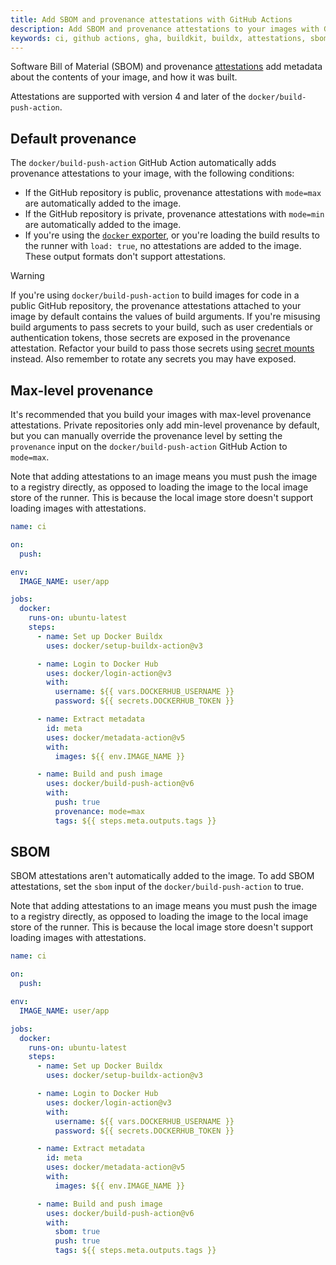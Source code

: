 ```yaml
---
title: Add SBOM and provenance attestations with GitHub Actions
description: Add SBOM and provenance attestations to your images with GitHub Actions
keywords: ci, github actions, gha, buildkit, buildx, attestations, sbom, provenance, slsa
---
```


Software Bill of Material (SBOM) and provenance
[attestations](../../metadata/attestations/_index.md) add metadata about the contents of
your image, and how it was built.

Attestations are supported with version 4 and later of the
`docker/build-push-action`.

## Default provenance

The `docker/build-push-action` GitHub Action automatically adds provenance
attestations to your image, with the following conditions:

- If the GitHub repository is public, provenance attestations with `mode=max`
  are automatically added to the image.
- If the GitHub repository is private, provenance attestations with `mode=min`
  are automatically added to the image.
- If you're using the [`docker` exporter](../../exporters/oci-docker.md), or
  you're loading the build results to the runner with `load: true`, no
  attestations are added to the image. These output formats don't support
  attestations.

> [!WARNING]
>
> If you're using `docker/build-push-action` to build images for code in a
> public GitHub repository, the provenance attestations attached to your image
> by default contains the values of build arguments. If you're misusing build
> arguments to pass secrets to your build, such as user credentials or
> authentication tokens, those secrets are exposed in the provenance
> attestation. Refactor your build to pass those secrets using
> [secret mounts](/reference/cli/docker/buildx/build.md#secret)
> instead. Also remember to rotate any secrets you may have exposed.

## Max-level provenance

It's recommended that you build your images with max-level provenance
attestations. Private repositories only add min-level provenance by default,
but you can manually override the provenance level by setting the `provenance`
input on the `docker/build-push-action` GitHub Action to `mode=max`.

Note that adding attestations to an image means you must push the image to a
registry directly, as opposed to loading the image to the local image store of
the runner. This is because the local image store doesn't support loading
images with attestations.

```yaml
name: ci

on:
  push:

env:
  IMAGE_NAME: user/app

jobs:
  docker:
    runs-on: ubuntu-latest
    steps:
      - name: Set up Docker Buildx
        uses: docker/setup-buildx-action@v3

      - name: Login to Docker Hub
        uses: docker/login-action@v3
        with:
          username: ${{ vars.DOCKERHUB_USERNAME }}
          password: ${{ secrets.DOCKERHUB_TOKEN }}

      - name: Extract metadata
        id: meta
        uses: docker/metadata-action@v5
        with:
          images: ${{ env.IMAGE_NAME }}

      - name: Build and push image
        uses: docker/build-push-action@v6
        with:
          push: true
          provenance: mode=max
          tags: ${{ steps.meta.outputs.tags }}
```

## SBOM

SBOM attestations aren't automatically added to the image. To add SBOM
attestations, set the `sbom` input of the `docker/build-push-action` to true.

Note that adding attestations to an image means you must push the image to a
registry directly, as opposed to loading the image to the local image store of
the runner. This is because the local image store doesn't support loading
images with attestations.

```yaml
name: ci

on:
  push:

env:
  IMAGE_NAME: user/app

jobs:
  docker:
    runs-on: ubuntu-latest
    steps:
      - name: Set up Docker Buildx
        uses: docker/setup-buildx-action@v3

      - name: Login to Docker Hub
        uses: docker/login-action@v3
        with:
          username: ${{ vars.DOCKERHUB_USERNAME }}
          password: ${{ secrets.DOCKERHUB_TOKEN }}

      - name: Extract metadata
        id: meta
        uses: docker/metadata-action@v5
        with:
          images: ${{ env.IMAGE_NAME }}

      - name: Build and push image
        uses: docker/build-push-action@v6
        with:
          sbom: true
          push: true
          tags: ${{ steps.meta.outputs.tags }}
```
